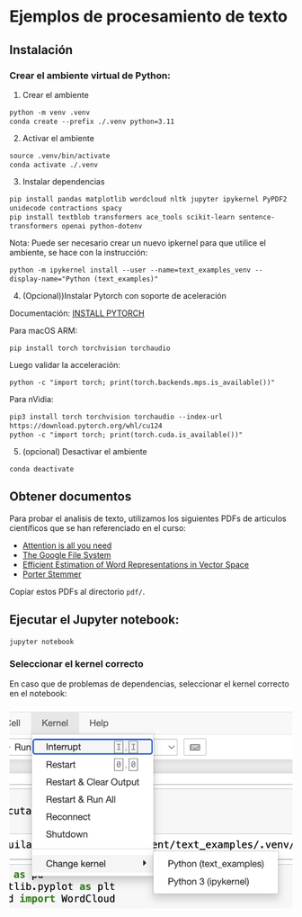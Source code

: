 # Ejemplos de procesamiento de texto

## Instalación

### Crear el ambiente virtual de Python:

1. Crear el ambiente

```
python -m venv .venv
conda create --prefix ./.venv python=3.11
```

2. Activar el ambiente

```
source .venv/bin/activate
conda activate ./.venv
```

3. Instalar dependencias

```
pip install pandas matplotlib wordcloud nltk jupyter ipykernel PyPDF2 unidecode contractions spacy 
pip install textblob transformers ace_tools scikit-learn sentence-transformers openai python-dotenv
```
Nota: Puede ser necesario crear un nuevo ipkernel para que utilice el ambiente, se hace con la instrucción:

```
python -m ipykernel install --user --name=text_examples_venv --display-name="Python (text_examples)"
```

4. (Opcional))Instalar Pytorch con soporte de aceleración

Documentación: [INSTALL PYTORCH](https://pytorch.org/)

Para macOS ARM:

```
pip install torch torchvision torchaudio
```

Luego validar la acceleración:
```
python -c "import torch; print(torch.backends.mps.is_available())"
```

Para nVidia:

```
pip3 install torch torchvision torchaudio --index-url https://download.pytorch.org/whl/cu124
python -c "import torch; print(torch.cuda.is_available())"
```

5. (opcional) Desactivar el ambiente

```
conda deactivate
```

## Obtener documentos

Para probar el analisis de texto, utilizamos los siguientes PDFs de articulos científicos que se han referenciado en el curso:

* [Attention is all you need](https://arxiv.org/pdf/1706.03762)
* [The Google File System](https://static.googleusercontent.com/media/research.google.com/en//archive/gfs-sosp2003.pdf)
* [Efficient Estimation of Word Representations in Vector Space](https://arxiv.org/pdf/1301.3781)
* [Porter Stemmer](https://people.scs.carleton.ca/~armyunis/projects/KAPI/porter.pdf)

Copiar estos PDFs al directorio `pdf/`.

## Ejecutar el Jupyter notebook:

```
jupyter notebook
```

### Seleccionar el kernel correcto

En caso que de problemas de dependencias, seleccionar el kernel correcto en el notebook:

![Select Kernel](img/kernel.png)
